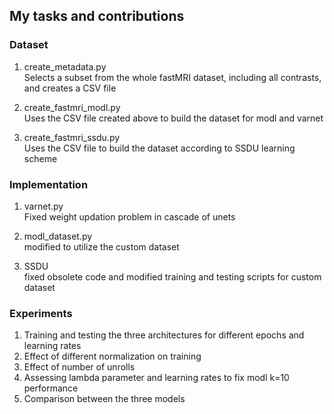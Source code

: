 ## My tasks and contributions

### Dataset
1. create_metadata.py  
Selects a subset from the whole fastMRI dataset, including all contrasts, and creates a CSV file

2. create_fastmri_modl.py  
Uses the CSV file created above to build the dataset for modl and varnet

3. create_fastmri_ssdu.py  
Uses the CSV file to build the dataset according to SSDU learning scheme

### Implementation
1. varnet.py  
Fixed weight updation problem in cascade of unets

2. modl_dataset.py  
modified to utilize the custom dataset

3. SSDU  
fixed obsolete code and modified training and testing scripts for custom dataset

### Experiments
1. Training and testing the three architectures for different epochs and learning rates
2. Effect of different normalization on training
3. Effect of number of unrolls
4. Assessing lambda parameter and learning rates to fix modl k=10 performance
5. Comparison between the three models
